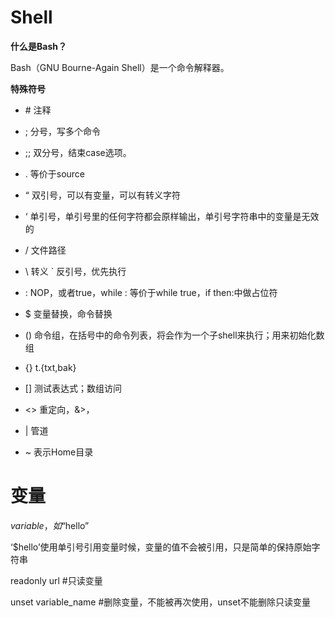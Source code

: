 # Shell

**什么是Bash？**

Bash（GNU Bourne-Again Shell）是一个命令解释器。 

**特殊符号**

- \# 注释
- ; 分号，写多个命令
- ;; 双分号，结束case选项。
- . 等价于source
- “ 双引号，可以有变量，可以有转义字符
- ‘ 单引号，单引号里的任何字符都会原样输出，单引号字符串中的变量是无效的
- / 文件路径
- \ 转义
` 反引号，优先执行
- : NOP，或者true，while : 等价于while true，if then:中做占位符
- $ 变量替换，命令替换
- () 命令组，在括号中的命令列表，将会作为一个子shell来执行；用来初始化数组
- {} t.{txt,bak}
- [] 测试表达式；数组访问
- <> 重定向，&>，
- | 管道
- ~ 表示Home目录


# 变量

$variable，如“$hello”

‘$hello’使用单引号引用变量时候，变量的值不会被引用，只是简单的保持原始字符串

readonly url #只读变量

unset variable_name #删除变量，不能被再次使用，unset不能删除只读变量

